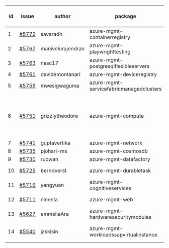 | id | issue | author | package | assignee | bot advice | created date of issue | target release date | date from target |
| ------ | ------ | ------ | ------ | ------ | ------ | ------ | ------ | :-----: |
| 1 | [#5772](https://github.com/Azure/sdk-release-request/issues/5772) | savaradh | azure-mgmt-containerregistry | ChenxiJiang333 |  | 12-09 | 12-27 |  |
| 2 | [#5767](https://github.com/Azure/sdk-release-request/issues/5767) | manivelurajendran | azure-mgmt-playwrighttesting | ChenxiJiang333 |  | 12-05 | 12-26 |  |
| 3 | [#5763](https://github.com/Azure/sdk-release-request/issues/5763) | nasc17 | azure-mgmt-postgresqlflexibleservers | ChenxiJiang333 |  | 12-04 | 12-20 |  |
| 4 | [#5761](https://github.com/Azure/sdk-release-request/issues/5761) | davidemontanari | azure-mgmt-deviceregistry | ChenxiJiang333 | TypeSpec. | 12-02 | 12-27 |  |
| 5 | [#5756](https://github.com/Azure/sdk-release-request/issues/5756) | mwesigwaguma | azure-mgmt-servicefabricmanagedclusters | ChenxiJiang333 |  | 12-02 | 12-27 |  |
| 6 | [#5751](https://github.com/Azure/sdk-release-request/issues/5751) | grizzlytheodore | azure-mgmt-compute | ChenxiJiang333 | new version is 0.0.0, please check base branch! | 11-25 | 12-27 |  |
| 7 | [#5741](https://github.com/Azure/sdk-release-request/issues/5741) | guptavertika | azure-mgmt-network | ChenxiJiang333 |  | 11-20 | 12-26 |  |
| 8 | [#5735](https://github.com/Azure/sdk-release-request/issues/5735) | pjohari-ms | azure-mgmt-cosmosdb | ChenxiJiang333 |  | 11-18 | 12-27 |  |
| 9 | [#5730](https://github.com/Azure/sdk-release-request/issues/5730) | ruowan | azure-mgmt-datafactory | ChenxiJiang333 |  | 11-15 | 12-26 |  |
| 10 | [#5725](https://github.com/Azure/sdk-release-request/issues/5725) | berndverst | azure-mgmt-durabletask | ChenxiJiang333 | FirstBeta. TypeSpec. | 11-15 | 02-17 |  |
| 11 | [#5716](https://github.com/Azure/sdk-release-request/issues/5716) | yangyuan | azure-mgmt-cognitiveservices | ChenxiJiang333 |  | 11-11 | 12-27 |  |
| 12 | [#5711](https://github.com/Azure/sdk-release-request/issues/5711) | nineela | azure-mgmt-web | ChenxiJiang333 | new comment. | 11-11 | 12-27 |  |
| 13 | [#5627](https://github.com/Azure/sdk-release-request/issues/5627) | emmeliaAra | azure-mgmt-hardwaresecuritymodules | ChenxiJiang333 |  | 10-22 | 12-27 |  |
| 14 | [#5540](https://github.com/Azure/sdk-release-request/issues/5540) | jaskisin | azure-mgmt-workloadssapvirtualinstance | ChenxiJiang333 | FirstGA. HoldOn. TypeSpec. | 09-27 | 01-25 |  |
